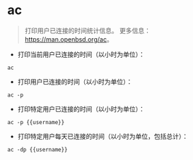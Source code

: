 # ac

> 打印用户已连接的时间统计信息。
> 更多信息：<https://man.openbsd.org/ac>。

- 打印当前用户已连接的时间（以小时为单位）：

`ac`

- 打印用户已连接的时间（以小时为单位）：

`ac -p`

- 打印特定用户已连接的时间（以小时为单位）：

`ac -p {{username}}`

- 打印特定用户每天已连接的时间（以小时为单位，包括总计）：

`ac -dp {{username}}`